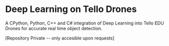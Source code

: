 # Deep Learning on Tello Drones
A CPython, Python, C++ and C# integration of Deep Learning into Tello EDU Drones for accurate real time object detection. 

[Repository Private -- only accesible upon requests] 
